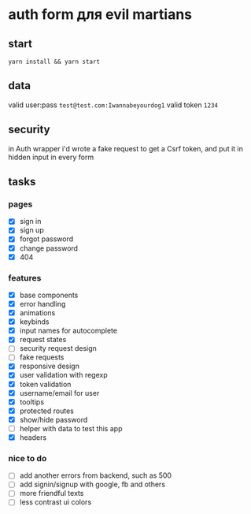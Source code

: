 # auth form для evil martians

## start
`
yarn install && yarn start
`

## data
valid user:pass `test@test.com:Iwannabeyourdog1`
valid token `1234`

## security
in Auth wrapper i'd wrote a fake request to get a Csrf token, and put it in hidden input in every form

## tasks
### pages
* [x] sign in 
* [x] sign up 
* [x] forgot password 
* [x] change password 
* [x] 404 
### features
* [x] base components 
* [x] error handling 
* [x] animations 
* [x] keybinds 
* [x] input names for autocomplete 
* [x] request states
* [ ] security request design
* [ ] fake requests 
* [x] responsive design 
* [x] user validation with regexp 
* [x] token validation 
* [x] username/email for user 
* [x] tooltips 
* [x] protected routes
* [x] show/hide password
* [ ] helper with data to test this app
* [x] headers
### nice to do
* [ ] add another errors from backend, such as 500
* [ ] add signin/signup with google, fb and others
* [ ] more friendful texts
* [ ] less contrast ui colors
